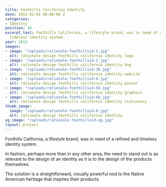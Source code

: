 ```yaml
---
title: Foothills California Identity
date: 2013-01-01 00:00:00 Z
categories:
- Identity
position: 36
excerpt_text: Foothills California, a lifestyle brand, was in need of a refined and
  timeless identity system.
year: 2013
images:
- image: "/uploads/rationale-foothillsid-1.jpg"
  alt: rationale design foothills california identity logo
- image: "/uploads/rationale-foothillsid-2.jpg"
  alt: rationale design foothills california identity bag
- image: "/uploads/rationale-foothillsid-3b.jpg"
  alt: rationale design foothills california identity website
- image: "/uploads/rationale-foothillsid-4.jpg"
  alt: rationale design foothills california identity poster
- image: "/uploads/rationale-foothillsid-5b.jpg"
  alt: rationale design foothills california identity graphics
- image: "/uploads/rationale-foothillsid-6b.jpg"
  alt: rationale design foothills california identity stationary
thumb_image:
  image: "/uploads/rationale-foothillsid-0.jpg"
  alt: rationale design foothills california identity
og_image: "/uploads/rationale-foothillsid-og.jpg"
layout: project
---
```


Foothills California, a lifestyle brand, was in need of a refined and timeless identity system.

In fashion, perhaps more than in any other area, the need to stand out is as relevant to the design of an identity as it is to the design of the products themselves.

The solution is a straightforward, visually powerful nod to the Native American heritage that inspires their products.